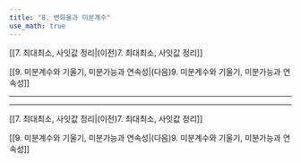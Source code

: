 ```yaml
---
title: "8. 변화율과 미분계수"
use_math: true
---
```

[[7. 최대최소, 사잇값 정리|(이전)7. 최대최소, 사잇값 정리]]

[[9. 미분계수와 기울기, 미분가능과 연속성|(다음)9. 미분계수와 기울기, 미분가능과 연속성]]

***




***

[[7. 최대최소, 사잇값 정리|(이전)7. 최대최소, 사잇값 정리]]

[[9. 미분계수와 기울기, 미분가능과 연속성|(다음)9. 미분계수와 기울기, 미분가능과 연속성]]